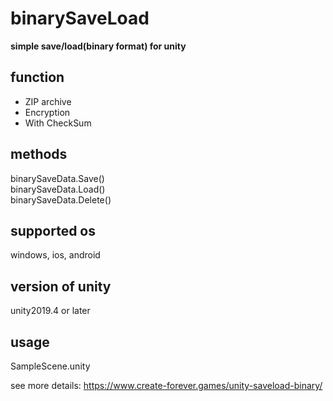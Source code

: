 # binarySaveLoad
**simple save/load(binary format) for unity**

## function
- ZIP archive
- Encryption
- With CheckSum

## methods
binarySaveData.Save()  
binarySaveData.Load()  
binarySaveData.Delete()

## supported os
windows, ios, android

## version of unity
unity2019.4 or later

## usage
SampleScene.unity

see more details: https://www.create-forever.games/unity-saveload-binary/
